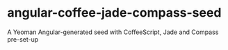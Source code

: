angular-coffee-jade-compass-seed
================================

A Yeoman Angular-generated seed with CoffeeScript, Jade and Compass pre-set-up
